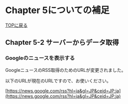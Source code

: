 # Chapter 5についての補足

[TOPに戻る](https://ta-private.github.io/nodejs2-docs/)

## Chapter 5-2 サーバーからデータ取得

### Googleのニュースを表示する

GoogleニュースのRSS取得のためのURLが変更されました。

以下のURLが現在のURLですので、お使いください。

[https://news.google.com/rss?hl=ja&gl=JP&ceid=JP:ja](https://news.google.com/rss?hl=ja&gl=JP&ceid=JP:ja)

